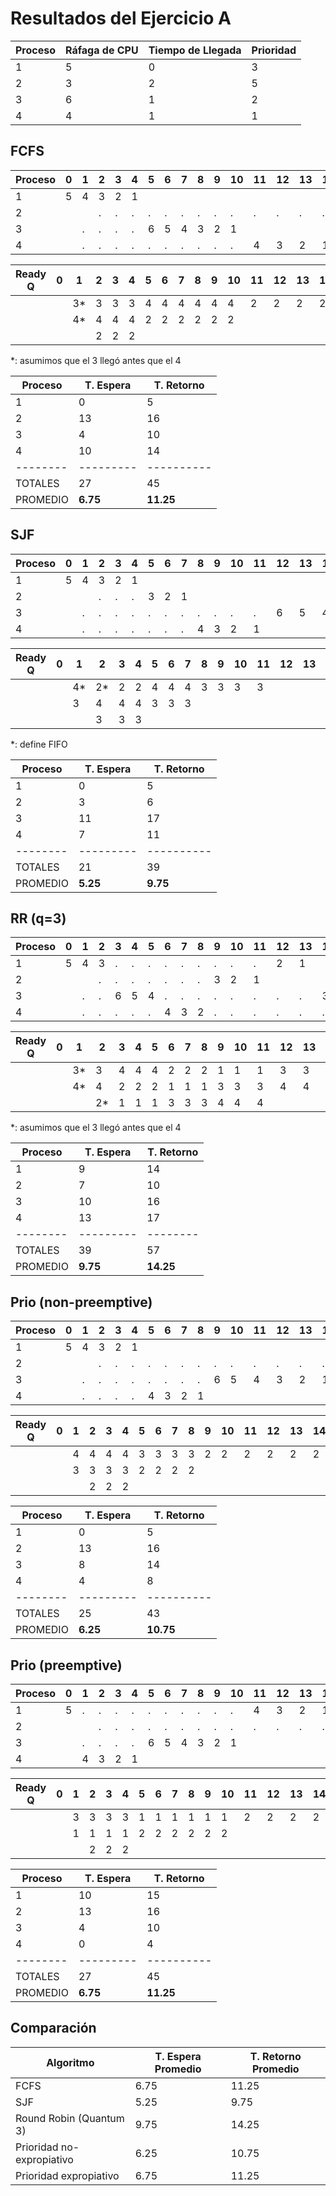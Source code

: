# Resultados del Ejercicio A

| Proceso  | Ráfaga de CPU| Tiempo de Llegada | Prioridad
| -------- | ------------ | ---------- | ---------- 
|  1       |  5           |  0         | 3
|  2       |  3           |  2         | 5
|  3       |  6           |  1         | 2
|  4       |  4           |  1         | 1


## FCFS

| Proceso  |  0 |  1 |  2 |  3 |  4 |  5 |  6 |  7 |  8 |  9 | 10 | 11 | 12 | 13 | 14 | 15 | 16 | 17 | 18 |
| -------- |  - |  - |  - |  - |  - |  - |  - |  - |  - |  - | -- | -- | -- | -- | -- | -- | -- | -- | -- |
|  1       |  5 |  4 |  3 |  2 |  1 |    |    |    |    |    |    |    |
|  2       |    |    |  . |  . |  . |  . |  . |  . |  . |  . |  . |  . |  . |  . |  . |  3 |  2 |  1 |    |
|  3       |    |  . |  . |  . |  . |  6 |  5 |  4 |  3 |  2 |  1 |    |
|  4       |    |  . |  . |  . |  . |  . |  . |  . |  . |  . |  . |  4 |  3 |  2 |  1 |    |    |    |    |


| Ready Q  |  0 |  1 |  2 |  3 |  4 |  5 |  6 |  7 |  8 |  9 | 10 | 11 | 12 | 13 | 14 | 15 | 16 | 17 | 18 |
| -------- |  - |  - |  - |  - |  - |  - |  - |  - |  - |  - | -- | -- | -- | -- | -- | -- | -- | -- | -- |
|          |    | 3* |  3 |  3 |  3 |  4 |  4 |  4 |  4 |  4 |  4 |  2 |  2 |  2 |  2 |    |    |    |    |
|          |    | 4* |  4 |  4 |  4 |  2 |  2 |  2 |  2 |  2 |  2 |    |
|          |    |    |  2 |  2 |  2 |    |    |    |    |    |    |    |

*: asumimos que el 3 llegó antes que el 4



| Proceso  | T. Espera | T. Retorno | 
| -------- | --------- | ---------- | 
|  1       |     0     |  5         |
|  2       |     13    | 16         |
|  3       |      4    | 10         |
|  4       |     10    | 14         |
| -------- | --------- | ---------- |
| TOTALES  |  27       |  45        |
| PROMEDIO | **6.75**  |  **11.25**  |



## SJF

| Proceso  |  0 |  1 |  2 |  3 |  4 |  5 |  6 |  7 |  8 |  9 | 10 | 11 | 12 | 13 | 14 | 15 | 16 | 17 | 18 |
| -------- |  - |  - |  - |  - |  - |  - |  - |  - |  - |  - | -- | -- | -- | -- | -- | -- | -- | -- | -- |
|  1       |  5 |  4 |  3 |  2 |  1 |    |    |    |    |    |    |    |
|  2       |    |    |  . |  . |  . |  3 |  2 |  1 |    |    |    |    |
|  3       |    |  . |  . |  . |  . |  . |  . |  . |  . |  . |  . |  . |  6 |  5 |  4 |  3 |  2 |  1 |    |
|  4       |    |  . |  . |  . |  . |  . |  . |  . |  4 |  3 |  2 |  1 |

| Ready Q  |  0 |  1 |  2 |  3 |  4 |  5 |  6 |  7 |  8 |  9 | 10 | 11 | 12 | 13 | 14 | 15 | 16 | 17 | 18 |
| -------- |  - |  - |  - |  - |  - |  - |  - |  - |  - |  - | -- | -- | -- | -- | -- | -- | -- | -- | -- |
|          |    | 4* | 2* |  2 |  2 |  4 |  4 |  4 |  3 |  3 |  3 |  3 |
|          |    |  3 |  4 |  4 |  4 |  3 |  3 |  3 |    |    |    |    |
|          |    |    |  3 |  3 |  3 |    |    |    |    |    |    |    |

*: define FIFO


| Proceso  | T. Espera | T. Retorno | 
| -------- | --------- | ---------- | 
|  1       |     0     |  5         |
|  2       |     3     |  6         |
|  3       |    11     | 17         |
|  4       |     7     | 11         |
| -------- | --------- | ---------- |
| TOTALES  |  21       |  39        |
| PROMEDIO | **5.25**  |  **9.75** |


## RR (q=3)


| Proceso  |  0 |  1 |  2 |  3 |  4 |  5 |  6 |  7 |  8 |  9 | 10 | 11 | 12 | 13 | 14 | 15 | 16 | 17 | 18 |
| -------- |  - |  - |  - |  - |  - |  - |  - |  - |  - |  - | -- | -- | -- | -- | -- | -- | -- | -- | -- |
|       1  |  5 |  4 |  3 |  . |  . |  . |  . |  . |  . |  . |  . |  . |  2 |  1 |    |    |    |    |    |
|       2  |    |    |  . |  . |  . |  . |  . |  . |  . |  3 |  2 |  1 |    |    |    |    |    |    |    |
|       3  |    |  . |  . |  6 |  5 |  4 |  . |  . |  . |  . |  . |  . |  . |  . |  3 |  2 |  1 |    |    |
|       4  |    |  . |  . |  . |  . |  . |  4 |  3 |  2 |  . |  . |  . |  . |  . |  . |  . |  . |  1 |    |

| Ready Q  |  0 |  1 |  2 |  3 |  4 |  5 |  6 |  7 |  8 |  9 | 10 | 11 | 12 | 13 | 14 | 15 | 16 | 17 | 18 |
| -------- |  - |  - |  - |  - |  - |  - |  - |  - |  - |  - | -- | -- | -- | -- | -- | -- | -- | -- | -- |
|          |    | 3* |  3 |  4 |  4 |  4 |  2 |  2 |  2 |  1 |  1 |  1 |  3 |  3 |  4 |  4 |  4 |    |    |
|          |    | 4* |  4 |  2 |  2 |  2 |  1 |  1 |  1 |  3 |  3 |  3 |  4 |  4 |    |    |    |    |    |
|          |    |    | 2* |  1 |  1 |  1 |  3 |  3 |  3 |  4 |  4 |  4 |    |    |    |    |    |    |    |

*: asumimos que el 3 llegó antes que el   4



| Proceso  | T. Espera | T. Retorno |
| -------- | --------- | ---------- |
|       1  |       9   |  14        |
|       2  |      7    | 10         |
|       3  | 10        | 16         |
|       4  | 13        | 17         |
| -------- | --------- | --------   |
| TOTALES  |    39     |  57        |
| PROMEDIO |**9.75**   |  **14.25** |



## Prio (non-preemptive)

| Proceso  |  0 |  1 |  2 |  3 |  4 |  5 |  6 |  7 |  8 |  9 | 10 | 11 | 12 | 13 | 14 | 15 | 16 | 17 | 18 |
| -------- |  - |  - |  - |  - |  - |  - |  - |  - |  - |  - | -- | -- | -- | -- | -- | -- | -- | -- | -- |
|       1  |  5 |  4 |  3 |  2 |  1 |    |    |    |    |    |    |    |    |    |    |    |    |    |    |
|       2  |    |    |  . |  . |  . |  . |  . |  . |  . |  . |  . |  . |  . |  . |  . |  3 |  2 |  1 |    |
|       3  |    |  . |  . |  . |  . |  . |  . |  . |  . |  6 |  5 |  4 |  3 |  2 |  1 |    |    |    |    |
|       4  |    |  . |  . |  . |  . |  4 |  3 |  2 |  1 |    |    |    |    |    |    |    |    |    |    |


| Ready Q  |  0 |  1 |  2 |  3 |  4 |  5 |  6 |  7 |  8 |  9 | 10 | 11 | 12 | 13 | 14 | 15 | 16 | 17 | 18 |
| -------- |  - |  - |  - |  - |  - |  - |  - |  - |  - |  - | -- | -- | -- | -- | -- | -- | -- | -- | -- |
|          |    |  4 |  4 |  4 |  4 |  3 |  3 |  3 |  3 |  2 |  2 |  2 |  2 |  2 |  2 |    |    |    |    |
|          |    |  3 |  3 |  3 |  3 |  2 |  2 |  2 |  2 |    |    |    |    |    |    |    |    |    |    |
|          |    |    |  2 |  2 |  2 |    |    |    |    |    |    |    |    |    |    |    |    |    |    |



| Proceso  | T. Espera | T. Retorno | 
| -------- | --------- | ---------- | 
|  1       |     0     |  5         |
|  2       |     13    |  16        |
|  3       |     8     | 14         |
|  4       |     4     |  8         |
| -------- | --------- | ---------- |
| TOTALES  |  25       |  43        |
| PROMEDIO | **6.25**  |  **10.75** |












## Prio (preemptive)

| Proceso  |  0 |  1 |  2 |  3 |  4 |  5 |  6 |  7 |  8 |  9 | 10 | 11 | 12 | 13 | 14 | 15 | 16 | 17 | 18 |
| -------- |  - |  - |  - |  - |  - |  - |  - |  - |  - |  - | -- | -- | -- | -- | -- | -- | -- | -- | -- |
|       1  |  5 |  . |  . |  . |  . |  . |  . |  . |  . |  . |  . |  4 |  3 |  2 |  1 |    |    |    |    |
|       2  |    |    |  . |  . |  . |  . |  . |  . |  . |  . |  . |  . |  . |  . |  . |  3 |  2 |  1 |    |
|       3  |    |  . |  . |  . |  . |  6 |  5 |  4 |  3 |  2 |  1 |    |    |    |    |    |    |    |    |
|       4  |    |  4 |  3 |  2 |  1 |    |    |    |    |    |    |    |    |    |    |    |    |    |    |


| Ready Q  |  0 |  1 |  2 |  3 |  4 |  5 |  6 |  7 |  8 |  9 | 10 | 11 | 12 | 13 | 14 | 15 | 16 | 17 | 18 |
| -------- |  - |  - |  - |  - |  - |  - |  - |  - |  - |  - | -- | -- | -- | -- | -- | -- | -- | -- | -- |
|          |    |  3 |  3 |  3 |  3 |  1 |  1 |  1 |  1 |  1 |  1 |  2 |  2 |  2 |  2 |    |    |    |    |
|          |    |  1 |  1 |  1 |  1 |  2 |  2 |  2 |  2 |  2 |  2 |    |    |    |    |    |    |    |    |
|          |    |    |  2 |  2 |  2 |    |    |    |    |    |    |    |    |    |    |    |    |    |    |



| Proceso  | T. Espera | T. Retorno | 
| -------- | --------- | ---------- | 
|  1       |     10     |  15         |
|  2       |     13    |  16        |
|  3       |     4     | 10         |
|  4       |     0     |  4         |
| -------- | --------- | ---------- |
| TOTALES  |  27       |  45        |
| PROMEDIO | **6.75**  |  **11.25** |












## Comparación

| Algoritmo                 | T. Espera Promedio | T. Retorno  Promedio |
| ------------------------- | -------------------| -------------------- |
| FCFS                      |       6.75         |      11.25           |
| SJF                       |       5.25         |       9.75           |
| Round Robin (Quantum 3)   |       9.75         |      14.25           |
| Prioridad no-expropiativo |       6.25         |      10.75           |
| Prioridad expropiativo    |       6.75         |      11.25           |

